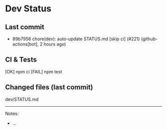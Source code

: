 # Dev Status

## Last commit
- 89b7956 chore(dev): auto-update STATUS.md [skip ci] (#221) (github-actions[bot], 2 hours ago)
## CI & Tests
[OK] npm ci
[FAIL] npm test

## Changed files (last commit)
dev/STATUS.md

---
Notes:
- ...
